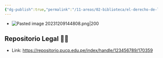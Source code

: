 ```yaml
---
{"dg-publish":true,"permalink":"/11-areas/02-biblioteca/el-derecho-de-la-funcion-publica-y-el-servicio/","noteIcon":""}
---
```


- ![Pasted image 20231209144808.png|200](/img/user/02%20Image/Pasted%20image%2020231209144808.png)
## Repositorio Legal 🤸‍♂️
- Link: https://repositorio.pucp.edu.pe/index/handle/123456789/170359
